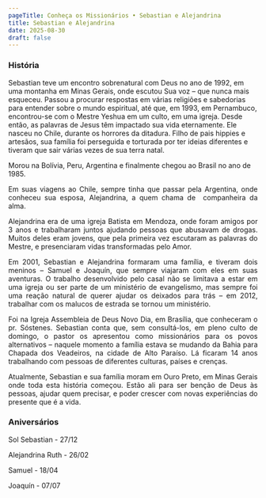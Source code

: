 ```yaml
---
pageTitle: Conheça os Missionários • Sebastian e Alejandrina
title: Sebastian e Alejandrina
date: 2025-08-30
draft: false
---
```

### História

Sebastian teve um encontro sobrenatural com Deus no ano de 1992, em uma montanha em Minas Gerais, onde escutou Sua voz – que nunca mais esqueceu. Passou a procurar respostas em várias religiões e sabedorias para entender sobre o mundo espiritual, até que, em 1993, em Pernambuco, encontrou-se com o Mestre Yeshua em um culto, em uma igreja. Desde então, as palavras de Jesus têm impactado sua vida eternamente. Ele nasceu no Chile, durante os horrores da ditadura. Filho de pais hippies e artesãos, sua família foi perseguida e torturada por ter ideias diferentes e tiveram que sair várias vezes de sua terra natal.

Morou na Bolívia, Peru, Argentina e finalmente chegou ao Brasil no ano de 1985.

<p style="text-align: justify">Em suas viagens ao Chile, sempre tinha que passar pela Argentina, onde conheceu sua esposa, Alejandrina, a quem chama de&nbsp; companheira da alma.</p><p style="text-align: justify">Alejandrina era de uma igreja Batista em Mendoza, onde foram amigos por 3 anos e trabalharam juntos ajudando pessoas que abusavam de drogas. Muitos deles eram jovens, que pela primeira vez escutaram as palavras do Mestre, e presenciaram vidas transformadas pelo Amor.</p><p style="text-align: justify">Em 2001, Sebastian e Alejandrina formaram uma família, e tiveram dois meninos – Samuel e Joaquín, que sempre viajaram com eles em suas aventuras. O trabalho desenvolvido pelo casal não se limitava a estar em uma igreja ou ser parte de um ministério de evangelismo, mas sempre foi uma reação natural de querer ajudar os deixados para trás – em 2012, trabalhar com os malucos de estrada se tornou um ministério.&nbsp;</p><p style="text-align: justify">Foi na Igreja Assembleia de Deus Novo Dia, em Brasília, que conheceram o pr. Sóstenes. Sebastian conta que, sem consultá-los, em pleno culto de domingo, o pastor os apresentou como missionários para os povos alternativos – naquele momento a família estava se mudando da Bahia para Chapada dos Veadeiros, na cidade de Alto Paraíso. Lá ficaram 14 anos trabalhando com pessoas de diferentes culturas, países e crenças.</p><p style="text-align: justify">Atualmente, Sebastian e sua família moram em Ouro Preto, em Minas Gerais onde toda esta história começou. Estão ali para ser benção de Deus às pessoas, ajudar quem precisar, e poder crescer com novas experiências do presente que é a vida.</p>

### Aniversários

Sol Sebastian - 27/12

Alejandrina Ruth - 26/02

Samuel - 18/04   

Joaquín - 07/07